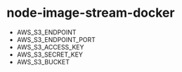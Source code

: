 # node-image-stream-docker

* AWS_S3_ENDPOINT
* AWS_S3_ENDPOINT_PORT
* AWS_S3_ACCESS_KEY
* AWS_S3_SECRET_KEY
* AWS_S3_BUCKET
